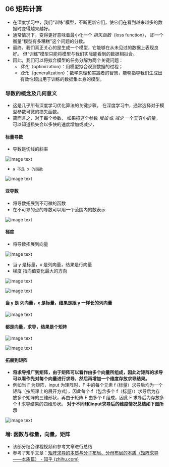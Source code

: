 ## 06 矩阵计算

- 在深度学习中，我们“训练”模型，不断更新它们，使它们在看到越来越多的数据时变得越来越好。
- 通常情况下，变得更好意味着最小化一个 _损失函数_（loss function）， 即一个衡量“模型有多糟糕”这个问题的分数。 
- 最终，我们真正关心的是生成一个模型，它能够在从未见过的数据上表现良好。 但“训练”模型只能将模型与我们实际能看到的数据相拟合。 
- 因此，我们可以将拟合模型的任务分解为两个关键问题：
	-   _优化_（optimization）：用模型拟合观测数据的过程；
	-   _泛化_（generalization）：数学原理和实践者的智慧，能够指导我们生成出有效性超出用于训练的数据集本身的模型。

### 导数的概念及几何意义
- 这是几乎所有深度学习优化算法的关键步骤。 在深度学习中，通常选择对于模型参数可微的损失函数。 
- 简而言之，对于每个参数， 如果把这个参数 _增加_ 或 _减少_ 一个无穷小的量，可以知道损失会以多快的速度增加或减少，


#### 标量导数
+ 导数是切线的斜率

![image text](https://raw.githubusercontent.com/burningmysoul2077/Notes/main/ScreenShots/%E5%8A%A8%E6%89%8B%E5%AD%A6%E6%B7%B1%E5%BA%A6%E5%AD%A6%E4%B9%A0/Pasted%20image%2020230317160456.png)

- `a 不是 x 的函数`

![image text](https://raw.githubusercontent.com/burningmysoul2077/Notes/main/ScreenShots/%E5%8A%A8%E6%89%8B%E5%AD%A6%E6%B7%B1%E5%BA%A6%E5%AD%A6%E4%B9%A0/Pasted%20image%2020230317160605.png)


#### 亚导数

+ 将导数拓展到不可微的函数
+ 在不可导的点的导数可以用一个范围内的数表示

![image text](https://raw.githubusercontent.com/burningmysoul2077/Notes/main/ScreenShots/%E5%8A%A8%E6%89%8B%E5%AD%A6%E6%B7%B1%E5%BA%A6%E5%AD%A6%E4%B9%A0/Pasted%20image%2020230317161114.png)

#### 梯度

- 将导数拓展到向量

![image text](https://raw.githubusercontent.com/burningmysoul2077/Notes/main/ScreenShots/%E5%8A%A8%E6%89%8B%E5%AD%A6%E6%B7%B1%E5%BA%A6%E5%AD%A6%E4%B9%A0/Pasted%20image%2020230317161310.png)

- 当 y 是标量，x 是列向量，结果是行向量
-  梯度 指向值变化最大的方向

![image text](https://raw.githubusercontent.com/burningmysoul2077/Notes/main/ScreenShots/%E5%8A%A8%E6%89%8B%E5%AD%A6%E6%B7%B1%E5%BA%A6%E5%AD%A6%E4%B9%A0/Pasted%20image%2020230317161448.png)

![image text](https://raw.githubusercontent.com/burningmysoul2077/Notes/main/ScreenShots/%E5%8A%A8%E6%89%8B%E5%AD%A6%E6%B7%B1%E5%BA%A6%E5%AD%A6%E4%B9%A0/Pasted%20image%2020230317162202.png)

#### 当 y 是 列向量，x 是标量，结果是跟 y 一样长的列向量

![image text](https://raw.githubusercontent.com/burningmysoul2077/Notes/main/ScreenShots/%E5%8A%A8%E6%89%8B%E5%AD%A6%E6%B7%B1%E5%BA%A6%E5%AD%A6%E4%B9%A0/Pasted%20image%2020230317162301.png)

#### 都是向量，求导，结果是个矩阵

![image text](https://raw.githubusercontent.com/burningmysoul2077/Notes/main/ScreenShots/%E5%8A%A8%E6%89%8B%E5%AD%A6%E6%B7%B1%E5%BA%A6%E5%AD%A6%E4%B9%A0/Pasted%20image%2020230317162606.png)

![image text](https://raw.githubusercontent.com/burningmysoul2077/Notes/main/ScreenShots/%E5%8A%A8%E6%89%8B%E5%AD%A6%E6%B7%B1%E5%BA%A6%E5%AD%A6%E4%B9%A0/Pasted%20image%2020230317162721.png)

#### 拓展到矩阵

- **将求导推广到矩阵，由于矩阵可以看作由多个向量所组成，因此对矩阵的求导可以看作先对每个向量进行求导，然后再增加一个维度存放求导结果。**
- 例如当 F 为矩阵，input 为矩阵时，F 中的每个元素 f (标量）求导后均为一个矩阵（按照课上的展开方式），因此每个 **f**（包含多个 f（标量））求导后为存放多个矩阵的三维形状，再由于矩阵 F 由多个 **f** 组成，因此 F 求导后为存放多个 **f** 求导结果的四维形状。 **对于不同f和input求导后的维度情况总结如下图所示**

![image text](https://raw.githubusercontent.com/burningmysoul2077/Notes/main/ScreenShots/%E5%8A%A8%E6%89%8B%E5%AD%A6%E6%B7%B1%E5%BA%A6%E5%AD%A6%E4%B9%A0/Pasted%20image%2020230317162950.png)

### 增: 函数与标量，向量，矩阵

- 该部分结合课程视频和参考文章进行总结
- 参考了知乎文章：[矩阵求导的本质与分子布局、分母布局的本质（矩阵求导——本质篇） - 知乎 (zhihu.com)](https://zhuanlan.zhihu.com/p/263777564)
